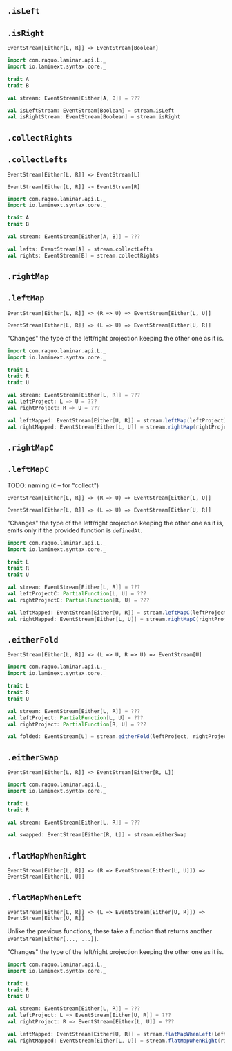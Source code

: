 ## `.isLeft` 
## `.isRight`

`EventStream[Either[L, R]] => EventStream[Boolean]`

```scala
import com.raquo.laminar.api.L._
import io.laminext.syntax.core._

trait A
trait B

val stream: EventStream[Either[A, B]] = ???

val isLeftStream: EventStream[Boolean] = stream.isLeft
val isRightStream: EventStream[Boolean] = stream.isRight
```

## `.collectRights` 
## `.collectLefts`

`EventStream[Either[L, R]] => EventStream[L]`

`EventStream[Either[L, R]] -> EventStream[R]`

```scala
import com.raquo.laminar.api.L._
import io.laminext.syntax.core._

trait A
trait B

val stream: EventStream[Either[A, B]] = ???

val lefts: EventStream[A] = stream.collectLefts
val rights: EventStream[B] = stream.collectRights
```

## `.rightMap` 
## `.leftMap`

`EventStream[Either[L, R]] => (R => U) => EventStream[Either[L, U]]`

`EventStream[Either[L, R]] => (L => U) => EventStream[Either[U, R]]`

"Changes" the type of the left/right projection keeping the other one as it is.

```scala
import com.raquo.laminar.api.L._
import io.laminext.syntax.core._

trait L
trait R
trait U

val stream: EventStream[Either[L, R]] = ???
val leftProject: L => U = ???
val rightProject: R => U = ???

val leftMapped: EventStream[Either[U, R]] = stream.leftMap(leftProject)
val rightMapped: EventStream[Either[L, U]] = stream.rightMap(rightProject)
```

## `.rightMapC` 
## `.leftMapC`

TODO: naming (`C` – for "collect")

`EventStream[Either[L, R]] => (R => U) => EventStream[Either[L, U]]`

`EventStream[Either[L, R]] => (L => U) => EventStream[Either[U, R]]`

"Changes" the type of the left/right projection keeping the other one as it is, 
emits only if the provided function is `definedAt`.

```scala
import com.raquo.laminar.api.L._
import io.laminext.syntax.core._

trait L
trait R
trait U

val stream: EventStream[Either[L, R]] = ???
val leftProjectC: PartialFunction[L, U] = ???
val rightProjectC: PartialFunction[R, U] = ???

val leftMapped: EventStream[Either[U, R]] = stream.leftMapC(leftProjectC)
val rightMapped: EventStream[Either[L, U]] = stream.rightMapC(rightProjectC)
```

## `.eitherFold`

`EventStream[Either[L, R]] => (L => U, R => U) => EventStream[U]`

```scala
import com.raquo.laminar.api.L._
import io.laminext.syntax.core._

trait L
trait R
trait U

val stream: EventStream[Either[L, R]] = ???
val leftProject: PartialFunction[L, U] = ???
val rightProject: PartialFunction[R, U] = ???

val folded: EventStream[U] = stream.eitherFold(leftProject, rightProject)
```

## `.eitherSwap`

`EventStream[Either[L, R]] => EventStream[Either[R, L]]`

```scala
import com.raquo.laminar.api.L._
import io.laminext.syntax.core._

trait L
trait R

val stream: EventStream[Either[L, R]] = ???

val swapped: EventStream[Either[R, L]] = stream.eitherSwap
```

## `.flatMapWhenRight` 

`EventStream[Either[L, R]] => (R => EventStream[Either[L, U]]) => EventStream[Either[L, U]]`

## `.flatMapWhenLeft`

`EventStream[Either[L, R]] => (L => EventStream[Either[U, R]]) => EventStream[Either[U, R]]`

Unlike the previous functions, these take a function that returns another `EventStream[Either[..., ...]]`.

"Changes" the type of the left/right projection keeping the other one as it is.

```scala
import com.raquo.laminar.api.L._
import io.laminext.syntax.core._

trait L
trait R
trait U

val stream: EventStream[Either[L, R]] = ???
val leftProject: L => EventStream[Either[U, R]] = ???
val rightProject: R => EventStream[Either[L, U]] = ???

val leftMapped: EventStream[Either[U, R]] = stream.flatMapWhenLeft(leftProject)
val rightMapped: EventStream[Either[L, U]] = stream.flatMapWhenRight(rightProject)
```
